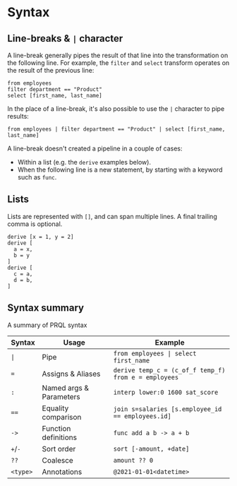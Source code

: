 # Syntax

## Line-breaks & `|` character

A line-break generally pipes the result of that line into the transformation on
the following line. For example, the `filter` and `select` transform operates on
the result of the previous line:

```prql
from employees
filter department == "Product"
select [first_name, last_name]
```

In the place of a line-break, it's also possible to use the `|` character to
pipe results:

```prql
from employees | filter department == "Product" | select [first_name, last_name]
```

A line-break doesn't created a pipeline in a couple of cases:

- Within a list (e.g. the `derive` examples below).
- When the following line is a new statement, by starting with a keyword such as
  `func`.

## Lists

Lists are represented with `[]`, and can span multiple lines. A final trailing
comma is optional.

```prql
derive [x = 1, y = 2]
derive [
  a = x,
  b = y
]
derive [
  c = a,
  d = b,
]
```

## Syntax summary

A summary of PRQL syntax
<!-- We need to double escape the `|` characters because one of them is removed by cmark; ref https://github.com/prql/prql/issues/514. -->
| Syntax           | Usage                   | Example                                                     |
| ---------------- | ----------------------- | ----------------------------------------------------------- |
| <code>\\|</code> | Pipe                    | <code>from employees \\| select first_name</code>           |
| `=`              | Assigns & Aliases       | `derive temp_c = (c_of_f temp_f)` <br> `from e = employees` |
| `:`              | Named args & Parameters | `interp lower:0 1600 sat_score`                             |
| `==`             | Equality comparison     | `join s=salaries [s.employee_id == employees.id]`           |
| `->`             | Function definitions    | `func add a b -> a + b`                                     |
| `+`/`-`          | Sort order              | `sort [-amount, +date]`                                     |
| `??`             | Coalesce                | `amount ?? 0`                                               |
| `<type>`         | Annotations             | `@2021-01-01<datetime>`                                     |
